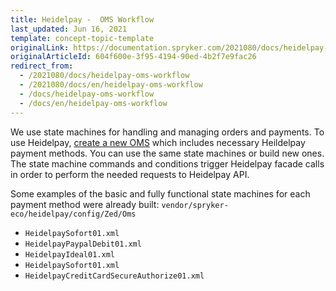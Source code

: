 ```yaml
---
title: Heidelpay -  OMS Workflow
last_updated: Jun 16, 2021
template: concept-topic-template
originalLink: https://documentation.spryker.com/2021080/docs/heidelpay-oms-workflow
originalArticleId: 604f600e-3f95-4194-90ed-4b2f7e9fac26
redirect_from:
  - /2021080/docs/heidelpay-oms-workflow
  - /2021080/docs/en/heidelpay-oms-workflow
  - /docs/heidelpay-oms-workflow
  - /docs/en/heidelpay-oms-workflow
---
```


We use state machines for handling and managing orders and payments.
To use Heidelpay, [create a new OMS](/docs/scos/dev/back-end-development/data-manipulation/creating-an-order-management-system-spryker-commerce-os.html) which includes necessary Heildelpay payment methods. You can use the same state machines or build new ones. The state machine commands and conditions trigger Heidelpay facade calls in order to perform the needed requests to Heidelpay API.

Some examples of the basic and fully functional state machines for each payment method were already built: `vendor/spryker-eco/heidelpay/config/Zed/Oms`

* `HeidelpaySofort01.xml`
* `HeidelpayPaypalDebit01.xml`
* `HeidelpayIdeal01.xml`
* `HeidelpaySofort01.xml`
* `HeidelpayCreditCardSecureAuthorize01.xml`
